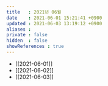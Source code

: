 ```yaml
---
title   : 2021년 06월
date    : 2021-06-01 15:21:41 +0900
updated : 2021-06-03 13:19:12 +0900
aliases : 
private : false
hidden  : false
showReferences : true
---
```

- [[2021-06-01]]
- [[2021-06-02]]
- [[2021-06-03]]
